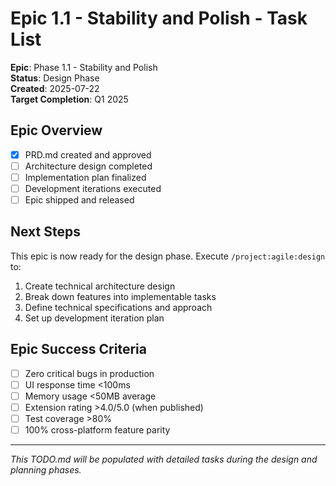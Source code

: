 # Epic 1.1 - Stability and Polish - Task List

**Epic**: Phase 1.1 - Stability and Polish  
**Status**: Design Phase  
**Created**: 2025-07-22  
**Target Completion**: Q1 2025  

## Epic Overview
- [x] PRD.md created and approved
- [ ] Architecture design completed  
- [ ] Implementation plan finalized
- [ ] Development iterations executed
- [ ] Epic shipped and released

## Next Steps
This epic is now ready for the design phase. Execute `/project:agile:design` to:
1. Create technical architecture design
2. Break down features into implementable tasks
3. Define technical specifications and approach
4. Set up development iteration plan

## Epic Success Criteria
- [ ] Zero critical bugs in production
- [ ] UI response time <100ms  
- [ ] Memory usage <50MB average
- [ ] Extension rating >4.0/5.0 (when published)
- [ ] Test coverage >80%
- [ ] 100% cross-platform feature parity

---

*This TODO.md will be populated with detailed tasks during the design and planning phases.*